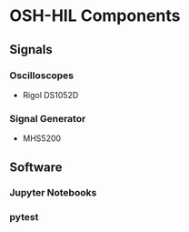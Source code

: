 # OSH-HIL Components

## Signals

### Oscilloscopes

- Rigol DS1052D


### Signal Generator

- MHS5200



## Software

### Jupyter Notebooks


### pytest